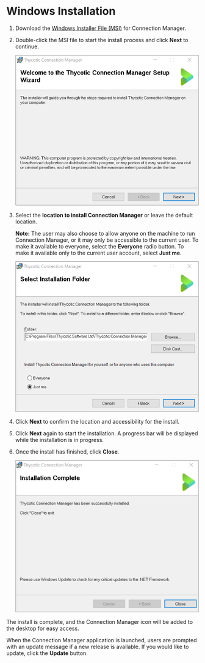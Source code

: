 [title]: # (Windows Installation)
[tags]: # (install,windows,setup)
[priority]: # (110)
# Windows Installation

1. Download the [Windows Installer File (MSI)](https://downloads.cm.thycotic.com/Thycotic.ConnectionManager.WindowsInstaller.msi) for Connection Manager.

2. Double-click the MSI file to start the install process and click **Next** to continue.

   ![cm-setup-wiz](images/cm-setup-wiz.png)

3. Select the **location to install Connection Manager** or leave the default location.

   **Note:** The user may also choose to allow anyone on the machine to run Connection Manager, or it may only be accessible to the current user. To make it available to everyone, select the **Everyone** radio button. To make it available only to the current user account, select **Just me**.

   ![select-install-fol](images/select-install-fol.png)

4. Click **Next** to confirm the location and accessibility for the install.

5. Click **Next** again to start the installation. A progress bar will be displayed while the installation is in progress.

6. Once the install has finished, click **Close**.

   ![install-compl](images/install-compl.png)

The install is complete, and the Connection Manager icon will be added to the desktop for easy access.

When the Connection Manager application is launched, users are prompted with an update message if a new release is available. If you would like to update, click the **Update** button.